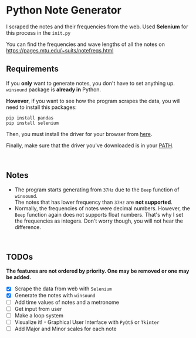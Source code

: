# Python Note Generator


I scraped the notes and their frequencies from the web.
Used **Selenium** for this process in the `init.py`

You can find the frequencies and wave lengths of all the notes on
https://pages.mtu.edu/~suits/notefreqs.html
<br>
## Requirements

If you **only** want to generate notes, you don't have to set anything up.
`winsound` package is **already in** Python.

**However**, if you want to see how the program scrapes the data, you will need to install this packages:

```
pip install pandas
pip install selenium
```
Then, you must install the driver for your browser from [here](https://selenium-python.readthedocs.io/installation.html#drivers).

Finally, make sure that the driver you've downloaded is in your [PATH](https://gist.github.com/nex3/c395b2f8fd4b02068be37c961301caa7).

<br>

## Notes
- The program starts generating from `37Hz` due to the `Beep` function of `winsound`. <br> The notes that has lower frequency than `37Hz` are **not supported**.
  <br>
- Normally, the frequencies of notes were decimal numbers. However, the `Beep` function again does not supports float numbers. That's why I set the frequencies as integers. Don't worry though, you will not hear the difference.

<br>

## TODOs

  **The features are not ordered by priority. One may be removed or one may be added.**
- [x] Scrape the data from web with `Selenium`
- [x] Generate the notes with `winsound`
- [ ] Add time values of notes and a metronome
- [ ] Get input from user
- [ ] Make a loop system
- [ ] Visualize it! - Graphical User Interface with `PyQt5` or `Tkinter`
- [ ] Add Major and Minor scales for each note
